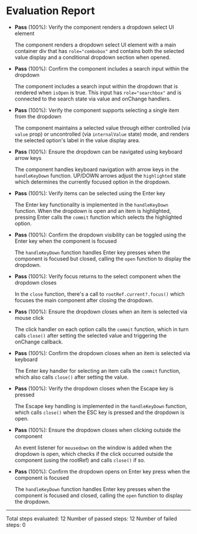 # Evaluation Report

- **Pass** (100%): Verify the component renders a dropdown select UI element
  
  The component renders a dropdown select UI element with a main container div that has `role="combobox"` and contains both the selected value display and a conditional dropdown section when opened.

- **Pass** (100%): Confirm the component includes a search input within the dropdown
  
  The component includes a search input within the dropdown that is rendered when `isOpen` is true. This input has `role="searchbox"` and is connected to the search state via value and onChange handlers.

- **Pass** (100%): Verify the component supports selecting a single item from the dropdown
  
  The component maintains a selected value through either controlled (via `value` prop) or uncontrolled (via `internalValue` state) mode, and renders the selected option's label in the value display area.

- **Pass** (100%): Ensure the dropdown can be navigated using keyboard arrow keys
  
  The component handles keyboard navigation with arrow keys in the `handleKeyDown` function. UP/DOWN arrows adjust the `highlighted` state which determines the currently focused option in the dropdown.

- **Pass** (100%): Verify items can be selected using the Enter key
  
  The Enter key functionality is implemented in the `handleKeyDown` function. When the dropdown is open and an item is highlighted, pressing Enter calls the `commit` function which selects the highlighted option.

- **Pass** (100%): Confirm the dropdown visibility can be toggled using the Enter key when the component is focused
  
  The `handleKeyDown` function handles Enter key presses when the component is focused but closed, calling the `open` function to display the dropdown.

- **Pass** (100%): Verify focus returns to the select component when the dropdown closes
  
  In the `close` function, there's a call to `rootRef.current?.focus()` which focuses the main component after closing the dropdown.

- **Pass** (100%): Ensure the dropdown closes when an item is selected via mouse click
  
  The click handler on each option calls the `commit` function, which in turn calls `close()` after setting the selected value and triggering the onChange callback.

- **Pass** (100%): Confirm the dropdown closes when an item is selected via keyboard
  
  The Enter key handler for selecting an item calls the `commit` function, which also calls `close()` after setting the value.

- **Pass** (100%): Verify the dropdown closes when the Escape key is pressed
  
  The Escape key handling is implemented in the `handleKeyDown` function, which calls `close()` when the ESC key is pressed and the dropdown is open.

- **Pass** (100%): Ensure the dropdown closes when clicking outside the component
  
  An event listener for `mousedown` on the window is added when the dropdown is open, which checks if the click occurred outside the component (using the rootRef) and calls `close()` if so.

- **Pass** (100%): Confirm the dropdown opens on Enter key press when the component is focused
  
  The `handleKeyDown` function handles Enter key presses when the component is focused and closed, calling the `open` function to display the dropdown.

---

Total steps evaluated: 12
Number of passed steps: 12
Number of failed steps: 0